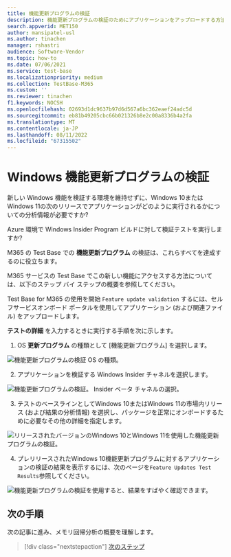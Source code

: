 ```yaml
---
title: 機能更新プログラムの検証
description: 機能更新プログラムの検証のためにアプリケーションをアップロードする方法の詳細
search.appverid: MET150
author: mansipatel-usl
ms.author: tinachen
manager: rshastri
audience: Software-Vendor
ms.topic: how-to
ms.date: 07/06/2021
ms.service: test-base
ms.localizationpriority: medium
ms.collection: TestBase-M365
ms.custom: ''
ms.reviewer: tinachen
f1.keywords: NOCSH
ms.openlocfilehash: 02693d1dc9637b97d6d567a6bc362eaef24adc5d
ms.sourcegitcommit: eb81b49205cbc66b021326b8e2c00a8336b4a2fa
ms.translationtype: MT
ms.contentlocale: ja-JP
ms.lasthandoff: 08/11/2022
ms.locfileid: "67315502"
---
```

# <a name="windows-feature-update-validation"></a>Windows 機能更新プログラムの検証

新しい Windows 機能を検証する環境を維持せずに、Windows 10またはWindows 11の次のリリースでアプリケーションがどのように実行されるかについての分析情報が必要ですか? 

Azure 環境で Windows Insider Program ビルドに対して検証テストを実行しますか?

M365 の Test Base での **機能更新プログラム** の検証は、これらすべてを達成するのに役立ちます。

M365 サービスの Test Base でこの新しい機能にアクセスする方法については、以下のステップ バイ ステップの概要を参照してください。

Test Base for M365 の使用を開始 ```Feature update validation``` するには、セルフサービスオンボード ポータルを使用してアプリケーション (および関連ファイル) をアップロードします。 

**テストの詳細** を入力するときに実行する手順を次に示します。

1. OS **更新プログラム** の種類として [機能更新プログラム] を選択します。

![機能更新プログラムの検証 OS の種類。](Media/Feature-update-validation-01.png)

2. アプリケーションを検証する Windows Insider チャネルを選択します。  

![機能更新プログラムの検証。 Insider ベータ チャネルの選択。](Media/Feature-update-validation-02.png)

3. テストのベースラインとしてWindows 10またはWindows 11の市場内リリース (および結果の分析情報) を選択し、パッケージを正常にオンボードするために必要なその他の詳細を指定します。

![リリースされたバージョンのWindows 10とWindows 11を使用した機能更新プログラムの検証。](Media/Feature-update-validation-03.png)

4. プレリリースされたWindows 10機能更新プログラムに対するアプリケーションの検証の結果を表示するには、次のページを```Feature Updates Test Results```参照してください。

![機能更新プログラムの検証を使用すると、結果をすばやく確認できます。](Media/Feature-update-validation-04.png)


## <a name="next-steps"></a>次の手順

次の記事に進み、メモリ回帰分析の概要を理解します。
> [!div class="nextstepaction"]
> [次のステップ](memory.md)

<!---
Add button for next page
-->
